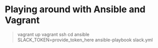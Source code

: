 # Playing around with Ansible and Vagrant

> vagrant up
> vagrant ssh
> cd ansible
> SLACK_TOKEN=provide_token_here ansible-playbook slack.yml 
